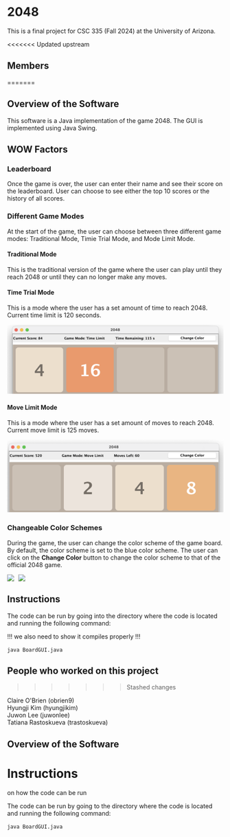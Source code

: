 # 2048

This is a final project for CSC 335 (Fall 2024) at the University of Arizona.

<<<<<<< Updated upstream
## Members
=======
## Overview of the Software

This software is a Java implementation of the game 2048. The GUI is implemented using Java Swing.

## WOW Factors

### Leaderboard

Once the game is over, the user can enter their name and see their score on the leaderboard. User can choose to see either the top 10 scores or the history of all scores.

<!-- insert screenshot -->

### Different Game Modes

At the start of the game, the user can choose between three different game modes: Traditional Mode, Timie Trial Mode, and Mode Limit Mode.

#### Traditional Mode

This is the traditional version of the game where the user can play until they reach 2048 or until they can no longer make any moves.

#### Time Trial Mode

This is a mode where the user has a set amount of time to reach 2048. Current time limit is 120 seconds.

<!-- insert screenshot -->
<img src="https://github.com/hyungjikim26/finalProject335/blob/main/images/game_screenshot_timeTrial_crop_red.png">

#### Move Limit Mode

This is a mode where the user has a set amount of moves to reach 2048. Current move limit is 125 moves.

<!-- insert screenshot -->
<img src="https://github.com/hyungjikim26/finalProject335/blob/main/images/game_screenshot_moveLimit_crop_red.png">

### Changeable Color Schemes

During the game, the user can change the color scheme of the game board. By default, the color scheme is set to the blue color scheme. The user can click on the **Change Color** button to change the color scheme to that of the official 2048 game.

<!-- insert screenshot -->
<!-- place side by side -->
<div style="display: flex; gap: 10px;">
<img src="https://github.com/hyungjikim26/finalProject335/blob/main/images/game_screenshot_game_screenshot_red.png">
<img src="https://github.com/hyungjikim26/finalProject335/blob/main/images/game_screenshot_game_screenshot_blue.png">
</div>

## Instructions

The code can be run by going into the directory where the code is located and running the following command:

!!! we also need to show it compiles properly !!!

```
java BoardGUI.java
```

## People who worked on this project
>>>>>>> Stashed changes

Claire O'Brien (obrien9)\
Hyungji Kim (hyungjikim)\
Juwon Lee (juwonlee)\
Tatiana Rastoskueva (trastoskueva)

## Overview of the Software

# Instructions

on how the code can be run

The code can be run by going to the directory where the code is located and running the following command:

```
java BoardGUI.java
```
